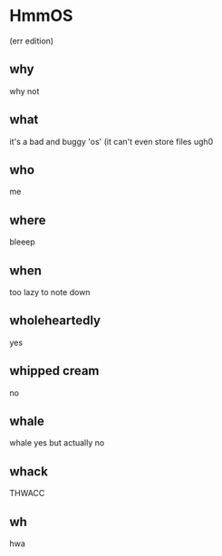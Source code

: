 # HmmOS
(err edition)
## why
why not
## what
it's a bad and buggy 'os' (it can't even store files ugh0
## who
me
## where
bleeep
## when
too lazy to note down
## wholeheartedly
yes
## whipped cream
no
## whale
whale yes but actually no
## whack
THWACC
## wh
hwa
